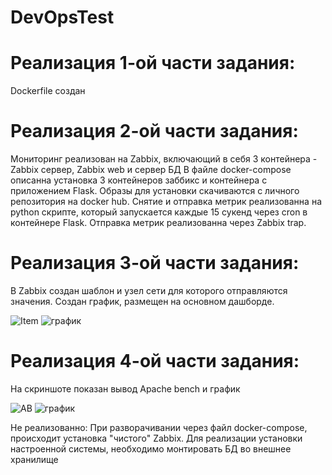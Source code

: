 # DevOpsTest

# Реализация 1-ой части задания:
Dockerfile создан

# Реализация 2-ой части задания:
Мониторинг реализован на Zabbix, включающий в себя 3 контейнера - Zabbix сервер, Zabbix web и сервер БД
В файле docker-compose описанна установка 3 контейнеров заббикс и контейнера с приложением Flask. Образы для установки скачиваются с личного репозитория на docker hub.
Снятие и отправка метрик реализованна на python скрипте, который запускается каждые 15 сукенд через cron в контейнере Flask. Отправка метрик реализованна через Zabbix trap.

# Реализация 3-ой части задания:
В Zabbix создан шаблон и узел сети для которого отправляются значения. Создан график, размещен на основном дашборде.

![Item](https://user-images.githubusercontent.com/51418727/110631640-ca6be900-81b7-11eb-8278-7db9a65cf703.jpg)
![график](https://user-images.githubusercontent.com/51418727/110631642-cb047f80-81b7-11eb-89ec-5072cf543645.jpg)



# Реализация 4-ой части задания:
На скриншоте показан вывод Apache bench и график

![AB](https://user-images.githubusercontent.com/51418727/110631870-0d2dc100-81b8-11eb-8f41-3b1700791bf4.jpg)
![график](https://user-images.githubusercontent.com/51418727/110631874-0e5eee00-81b8-11eb-9455-537ba21c4bba.jpg)

Не реализованно:
При разворачивании через файл docker-compose, происходит установка "чистого" Zabbix. Для реализации установки настроенной системы, необходимо монтировать БД во внешнее хранилище
